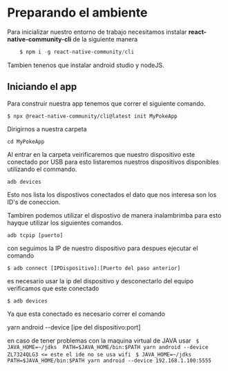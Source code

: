 # Preparando el ambiente

Para inicializar nuestro entorno de trabajo necesitamos instalar **react-native-community-cli** de la siguiente manera

```powershell
    $ npm i -g react-native-community/cli
```

Tambien tenenos que instalar android studio y nodeJS.

## Iniciando el app

Para construir nuestra app tenemos que correr el siguiente comando.

`$ npx @react-native-community/cli@latest init MyPokeApp`

Dirigirnos a nuestra carpeta

```shell
cd MyPokeApp
```

Al entrar en la carpeta veirificaremos que nuestro dispositivo este conectado por USB para esto listaremos nuestros dispositivos disponibles utilizando el commando.

```shell
adb devices
```

Esto nos lista los dispostivos conectados el dato que nos interesa son los ID's de coneccion.

Tambiren podemos utilizar el dispostivo de manera inalambrimba para esto hayque utilizar los siguientes comandos.

```shell
adb tcpip [puerto]
```

con seguimos la IP de nuestro dispositivo para despues ejecutar el comando

```shell
$ adb connect [IPDispositivo]:[Puerto del paso anterior]
```

es necesario usar la ip del dispositivo y desconectarlo del equipo
verificamos que este conectado

`$ adb devices`

Ya que esta conectado es necesario correr el comando

yarn android --device [ipe del dispositivo:port]

en caso de tener problemas con la maquina virtual de JAVA usar
` $ JAVA_HOME=~/jdks  PATH=$JAVA_HOME/bin:$PATH yarn android --device ZL7324QLG3 <= este el ide no se usa wifi`
` $ JAVA_HOME=~/jdks  PATH=$JAVA_HOME/bin:$PATH yarn android --device 192.168.1.100:5555`
